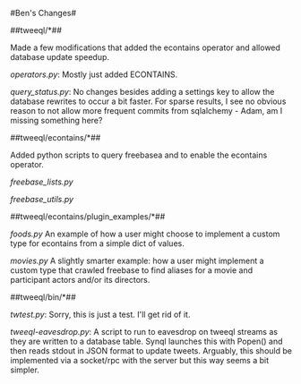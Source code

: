 #Ben's Changes#

##tweeql/*##

Made a few modifications that added the econtains operator and allowed database update speedup.

*operators.py*: Mostly just added ECONTAINS.

*query_status.py*: No changes besides adding a settings key to allow the database rewrites to occur a bit faster. For sparse results, I see no obvious reason to not allow more frequent commits from sqlalchemy - Adam, am I missing something here?

##tweeql/econtains/*##

Added python scripts to query freebasea and to enable the econtains operator.

*freebase_lists.py*

*freebase_utils.py*

##tweeql/econtains/plugin_examples/*##

*foods.py* An example of how a user might choose to implement a custom type for econtains from a simple dict of values.

*movies.py* A slightly smarter example: how a user might implement a custom type that crawled freebase to find aliases for a movie and participant actors and/or its directors.

##tweeql/bin/*##

*twtest.py*: Sorry, this is just a test. I'll get rid of it.

*tweeql-eavesdrop.py*: A script to run to eavesdrop on tweeql streams as they are written to a database table. Synql launches this with Popen() and then reads stdout in JSON format to update tweets. Arguably, this should be implemented via a socket/rpc with the server but this way seems a bit simpler.



